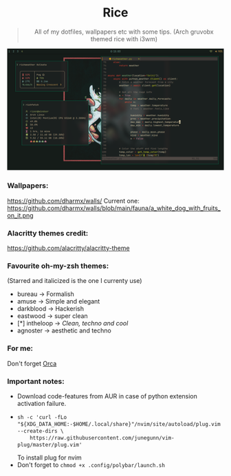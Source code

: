 <div align="center">
<h1>Rice</h1>

> All of my dotfiles, wallpapers etc with some tips. (Arch gruvobx themed rice with i3wm)
<img src="Gruvbox Rice.png" alt="Sample Image" width="800">
</div>

### Wallpapers:
https://github.com/dharmx/walls/
Current one: https://github.com/dharmx/walls/blob/main/fauna/a_white_dog_with_fruits_on_it.png

### Alacritty themes credit:
https://github.com/alacritty/alacritty-theme


### Favourite oh-my-zsh themes:
(Starred and italicized is the one I currenty use)
 - bureau -> Formalish
 - amuse -> Simple and elegant
 - darkblood -> Hackerish
 - eastwood -> super clean
 - \[\*] intheloop -> *Clean, techno and cool*
 - agnoster -> aesthetic and techno

### For me:
Don't forget [Orca](https://github.com/Rizen54/Orca)

### Important notes:
 - Download code-features from AUR in case of python extension activation failure.
 - ```
   sh -c 'curl -fLo "${XDG_DATA_HOME:-$HOME/.local/share}"/nvim/site/autoload/plug.vim --create-dirs \
       https://raw.githubusercontent.com/junegunn/vim-plug/master/plug.vim'
   ```
   To install plug for nvim
- Don't forget to `chmod +x .config/polybar/launch.sh`

